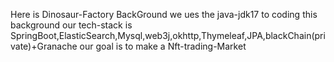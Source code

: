 Here is Dinosaur-Factory BackGround
we ues the java-jdk17 to coding this background
our tech-stack is SpringBoot,ElasticSearch,Mysql,web3j,okhttp,Thymeleaf,JPA,blackChain(private)+Granache 
our goal is to make a Nft-trading-Market 
